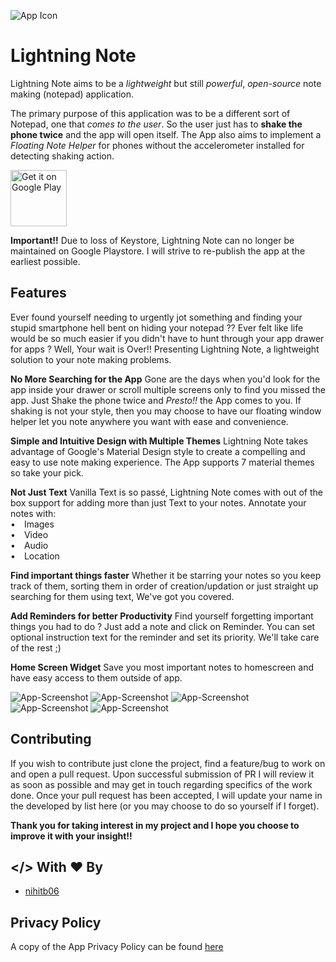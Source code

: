![App Icon](assets/logo.png)

# Lightning Note

Lightning Note aims to be a *lightweight* but still *powerful*, *open-source* note making (notepad) application.


The primary purpose of this application was to be a different sort of Notepad, one that *comes to the user*. So the user just has to **shake the phone twice** and the app will open itself.
The App also aims to implement a *Floating Note Helper* for phones without the accelerometer installed for detecting shaking action.

<a href='https://play.google.com/store/apps/details?id=com.dev.nihitb06.lightningnote&pcampaignid=MKT-Other-global-all-co-prtnr-py-PartBadge-Mar2515-1'><img alt='Get it on Google Play' src='https://play.google.com/intl/en_us/badges/images/generic/en_badge_web_generic.png' height="90" /></a>

**Important!!** Due to loss of Keystore, Lightning Note can no longer be maintained on Google Playstore. I will strive to re-publish the app at the earliest possible.

## Features

Ever found yourself needing to urgently jot something and finding your stupid smartphone hell bent on hiding your notepad ?? Ever felt like life would be so much easier if you didn't have to hunt through your app drawer for apps ? Well, Your wait is Over!! Presenting Lightning Note, a lightweight solution to your note making problems.

<b>No More Searching for the App</b>
Gone are the days when you'd look for the app inside your drawer or scroll multiple screens only to find you missed the app. Just Shake the phone twice and <i>Presto!!</i> the App comes to you. If shaking is not your style, then you may choose to have our floating window helper let you note anywhere you want with ease and convenience.

<b>Simple and Intuitive Design with Multiple Themes</b>
Lightning Note takes advantage of Google's Material Design style to create a compelling and easy to use note making experience. The App supports 7 material themes so take your pick.

<b>Not Just Text</b>
Vanilla Text is so passé, Lightning Note comes with out of the box support for adding more than just Text to your notes.
Annotate your notes with:<br />&#8226;&#8195;Images<br />&#8226;&#8195;Video<br />&#8226;&#8195;Audio<br />&#8226;&#8195;Location<br />

<b>Find important things faster</b>
Whether it be starring your notes so you keep track of them, sorting them in order of creation/updation or just straight up searching for them using text, We've got you covered.

<b>Add Reminders for better Productivity</b>
Find yourself forgetting important things you had to do ? Just add a note and click on Reminder. You can set optional instruction text for the reminder and set its priority. We'll take care of the rest ;)

<b>Home Screen Widget</b>
Save you most important notes to homescreen and have easy access to them outside of app.

![App-Screenshot](assets/ss_1.png)
![App-Screenshot](assets/ss_2.png)
![App-Screenshot](assets/ss_3.png)
![App-Screenshot](assets/ss_4.png)
![App-Screenshot](assets/ss_5.png)

## Contributing

If you wish to contribute just clone the project, find a feature/bug to work on and open a pull request. Upon successful submission of PR I will review it as soon as possible and may get in touch regarding specifics of the work done. Once your pull request has been accepted, I will update your name in the developed by list here (or you may choose to do so yourself if I forget).

**Thank you for taking interest in my project and I hope you choose to improve it with your insight!!**

## </> With &#x2764; By

* [nihitb06](https://github.com/nihitb06)

## Privacy Policy

A copy of the App Privacy Policy can be found [here](https://www.freeprivacypolicy.com/privacy/view/fac0d31948ed488fcd947f108f33f7ee)
